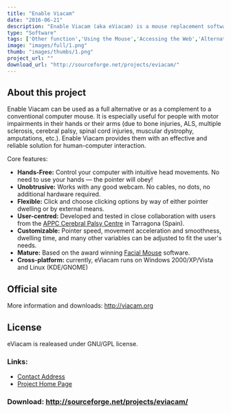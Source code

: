 ```yaml
---
title: "Enable Viacam"
date: "2016-06-21"
description: "Enable Viacam (aka eViacam) is a mouse replacement software that moves the pointer as you move your head. It works on standard PCs equipped with a web camera. No additional hardware is required. Runs over Windows and Linux and is released under GNU/GPL license."
type: "Software"
tags: ['Other function','Using the Mouse','Accessing the Web','Alternative Access','Learning and Education' ]
image: "images/full/1.png"
thumb: "images/thumbs/1.png"
project_url: ""
download_url: "http://sourceforge.net/projects/eviacam/"
---
```

 About this project
-------------------

Enable Viacam can be used as a full alternative or as a complement to a conventional computer mouse. It is especially useful for people with motor impairments in their hands or their arms (due to bone injuries, ALS, multiple sclerosis, cerebral palsy, spinal cord injuries, muscular dystrophy, amputations, etc.). Enable Viacam provides them with an effective and reliable solution for human-computer interaction.

Core features:

- **Hands-Free:** Control your computer with intuitive head movements. No need to use your hands — the pointer will obey!
- **Unobtrusive:** Works with any good webcam. No cables, no dots, no additional hardware required.
- **Flexible:** Click and choose clicking options by way of either pointer dwelling or by external means.
- **User-centred:** Developed and tested in close collaboration with users from the <a _blank="" href="" target="">APPC Cerebral Palsy Centre</a> in Tarragona (Spain).
- **Customizable:** Pointer speed, movement acceleration and smoothness, dwelling time, and many other variables can be adjusted to fit the user's needs.
- **Mature:** Based on the award winning <a _blank="" href="" target="">Facial Mouse</a> software.
- **Cross-platform:** currently, eViacam runs on Windows 2000/XP/Vista and Linux (KDE/GNOME)
 
  
Official site
-------------

More information and downloads: <a _blank="" href="" target="">http://viacam.org</a>

License
-------

eViacam is realeased under GNU/GPL license.

### Links:
- <a href="mailto:cesar@crea-si.com">Contact Address</a>
- <a href="http://eviacam.sourceforge.net/">Project Home Page</a>

### Download: http://sourceforge.net/projects/eviacam/ 